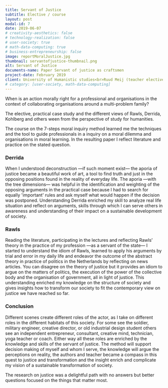```yaml
---
title: Servant of Justice
subtitle: Elective / course
layout: post
modal-id: 7
date: 2019-06-07
# creativity-aesthetics: false
# technology-realization: false
# user-society: true
# math-data-computing: true
# business-entrepreneurship: false
image: reportMoralJustice.jpg
thumbnail: servantofjustice-thumbnail.png
alt: Servant of Justice
documents-name: Paper Servant of justice as craftsmen
project-date: February 2019
client: University of Humanistic studies<br>Ruud Meij (teacher elective)<br>Veiligheidshuis Zuid-Holland Zuid
# category: [user-society, math-data-computing]
---
```

When is an action morally right for a professional and organisations in the context of collaborating organisations around a multi-problem family?

The elective, practical case study and the different views of Rawls, Derrida, Kohlberg and others ween from the perspective of study for humanities.

The course on the 7-steps moral inquiry method learned me the techniques and the tool to guide professionals in a inquiry on a moral dilemma and organisations in moral learning. In the resulting paper I reflect literature and practice on the stated question.
### Derrida
When I understood deconstruction —if such moment exist— the aporia of justice became a beautiful work of art, a tool to find truth and just in the opposing positions found in the reality of everyday life. The aporia —with the tree dimensions— was helpful in the identification and weighting of the opposing arguments in the practical case because I had to search for equally 'important' rules and ask myself what would happen if the decision was postponed.
Understanding Derrida enriched my skill to analyze real life situation and reflect on arguments, skills through which I can serve others in awareness and understanding of their impact on a sustainable development of society.
### Rawls
Reading the literature, participating in the lectures and reflecting Rawls’ theory in the practice of my profession —as a servant of the state— I started to understand the idiom of Rawls, learned to apply his arguments by trial and error in my daily life and endeavor the outcome of the abstract theory in practice of politics in the Netherlands by reflecting on news articles. You can disagree on the theory of justice but it provides an idiom to argue on the matters of politics, the execution of the power of the collective body and the organisation of government, all in light of justice. This understanding enriched my knowledge on the structure of society and gives insights how to transform our society to fit the contemporary view on justice we have reached so far.
### Conclusion
Different scenes create different roles of the actor, as I take on different roles in the different habitats of this society. For some see the soldier, military engineer, creative director, or old industrial design student others see an independent entrepreneur, consultant, creative mind, technician, yoga teacher or coach. Either way all these roles are enriched by the knowledge and skills of the servant of justice. The method will support decision making of myself and whom I serve, the knowledge will argue the perceptions on reality, the authors and teacher became a compass in this quest to justice and transformation and the insight enrich and complicate my vision of a sustainable transformation of society.

The research on justice was a delightful path with no answers but better questions focused on the things that matter most.
